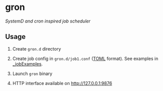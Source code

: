 # gron

*SystemD and cron inspired job scheduler*

## Usage

1. Create `gron.d` directory
2. Create job config in `gron.d/job1.conf` ([TOML](https://en.wikipedia.org/wiki/TOML) format). See examples in [_jobExamples](_jobExamples).

3. Launch `gron` binary
4. HTTP interface available on http://127.0.0.1:9876
